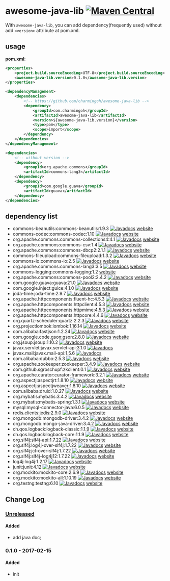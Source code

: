 # awesome-java-lib [![Maven Central](https://img.shields.io/maven-central/v/com.charmingoh/awesome-java-lib.svg)](https://maven-badges.herokuapp.com/maven-central/com.charmingoh/awesome-java-lib)

With `awesome-java-lib`, you can add dependency(frequently used) without add `<version>` attribute at pom.xml.

## usage

**pom.xml**:

```xml
<properties>
    <project.build.sourceEncoding>UTF-8</project.build.sourceEncoding>
    <awesome-java-lib.version>0.1.0</awesome-java-lib.version>
</properties>

<dependencyManagement>
    <dependencies>
        <!-- https://github.com/charmingoh/awesome-java-lib -->
        <dependency>
            <groupId>com.charmingoh</groupId>
            <artifactId>awesome-java-lib</artifactId>
            <version>${awesome-java-lib.version}</version>
            <type>pom</type>
            <scope>import</scope>
        </dependency>
    </dependencies>
</dependencyManagement>

<dependencies>
    <!-- without version -->
    <dependency>
        <groupId>org.apache.commons</groupId>
        <artifactId>commons-lang3</artifactId>
    </dependency>
    <dependency>
        <groupId>com.google.guava</groupId>
        <artifactId>guava</artifactId>
    </dependency>
</dependencies>
```

## dependency list

- commons-beanutils:commons-beanutils:1.9.3 [![Javadocs](http://www.javadoc.io/badge/commons-beanutils/commons-beanutils.svg)](http://www.javadoc.io/doc/commons-beanutils/commons-beanutils)
 [website](http://commons.apache.org/proper/commons-beanutils/)
- commons-codec:commons-codec:1.10 [![Javadocs](http://www.javadoc.io/badge/commons-codec/commons-codec.svg)](http://www.javadoc.io/doc/commons-codec/commons-codec)
 [website](http://commons.apache.org/proper/commons-codec/)
- org.apache.commons:commons-collections4:4.1 [![Javadocs](http://www.javadoc.io/badge/org.apache.commons/commons-collections4.svg)](http://www.javadoc.io/doc/org.apache.commons/commons-collections4)
 [website](http://commons.apache.org/proper/commons-collections/)
- org.apache.commons:commons-csv:1.4 [![Javadocs](http://www.javadoc.io/badge/org.apache.commons/commons-csv.svg)](http://www.javadoc.io/doc/org.apache.commons/commons-csv)
 [website](http://commons.apache.org/proper/commons-csv/)
- org.apache.commons:commons-dbcp2:2.1.1 [![Javadocs](http://www.javadoc.io/badge/org.apache.commons/commons-dbcp2.svg)](http://www.javadoc.io/doc/org.apache.commons/commons-dbcp2)
 [website](http://commons.apache.org/proper/commons-dbcp/)
- commons-fileupload:commons-fileupload:1.3.2 [![Javadocs](http://www.javadoc.io/badge/commons-fileupload/commons-fileupload.svg)](http://www.javadoc.io/doc/commons-fileupload/commons-fileupload)
 [website](http://commons.apache.org/proper/commons-fileupload/)
- commons-io:commons-io:2.5 [![Javadocs](http://www.javadoc.io/badge/commons-io/commons-io.svg)](http://www.javadoc.io/doc/commons-io/commons-io)
 [website](http://commons.apache.org/proper/commons-io/)
- org.apache.commons:commons-lang3:3.5 [![Javadocs](http://www.javadoc.io/badge/org.apache.commons/commons-lang3.svg)](http://www.javadoc.io/doc/org.apache.commons/commons-lang3)
 [website](http://commons.apache.org/proper/commons-lang/)
- commons-logging:commons-logging:1.2
 [website](http://commons.apache.org/proper/commons-logging/)
- org.apache.commons:commons-pool2:2.4.2 [![Javadocs](http://www.javadoc.io/badge/org.apache.commons/commons-pool2.svg)](http://www.javadoc.io/doc/org.apache.commons/commons-pool2)
 [website](http://commons.apache.org/proper/commons-pool/)
- com.google.guava:guava:21.0 [![Javadocs](http://www.javadoc.io/badge/com.google.guava/guava.svg)](http://www.javadoc.io/doc/com.google.guava/guava)
 [website](https://github.com/google/guava)
- com.google.inject:guice:4.1.0 [![Javadocs](http://www.javadoc.io/badge/com.google.inject/guice.svg)](http://www.javadoc.io/doc/com.google.inject/guice)
 [website](https://github.com/google/guice)
- joda-time:joda-time:2.9.7 [![Javadocs](http://www.javadoc.io/badge/joda-time/joda-time.svg)](http://www.javadoc.io/doc/joda-time/joda-time)
 [website](https://github.com/JodaOrg/joda-time)
- org.apache.httpcomponents:fluent-hc:4.5.3 [![Javadocs](http://www.javadoc.io/badge/org.apache.httpcomponents/fluent-hc.svg)](http://www.javadoc.io/doc/org.apache.httpcomponents/fluent-hc)
 [website](https://hc.apache.org/)
- org.apache.httpcomponents:httpclient:4.5.3 [![Javadocs](http://www.javadoc.io/badge/org.apache.httpcomponents/httpclient.svg)](http://www.javadoc.io/doc/org.apache.httpcomponents/httpclient)
 [website](https://hc.apache.org/)
- org.apache.httpcomponents:httpmime:4.5.3 [![Javadocs](http://www.javadoc.io/badge/org.apache.httpcomponents/httpmime.svg)](http://www.javadoc.io/doc/org.apache.httpcomponents/httpmime)
 [website](https://hc.apache.org/)
- org.apache.httpcomponents:httpcore:4.4.6 [![Javadocs](http://www.javadoc.io/badge/org.apache.httpcomponents/httpcore.svg)](http://www.javadoc.io/doc/org.apache.httpcomponents/httpcore)
 [website](https://hc.apache.org/)
- org.quartz-scheduler:quartz:2.2.3 [![Javadocs](http://www.javadoc.io/badge/org.quartz-scheduler/quartz.svg)](http://www.javadoc.io/doc/org.quartz-scheduler/quartz)
 [website](https://github.com/quartz-scheduler/quartz)
- org.projectlombok:lombok:1.16.14 [![Javadocs](http://www.javadoc.io/badge/org.projectlombok/lombok.svg)](http://www.javadoc.io/doc/org.projectlombok/lombok)
 [website](https://github.com/rzwitserloot/lombok)
- com.alibaba:fastjson:1.2.24 [![Javadocs](http://www.javadoc.io/badge/com.alibaba/fastjson.svg)](http://www.javadoc.io/doc/com.alibaba/fastjson)
 [website](https://github.com/alibaba/fastjson)
- com.google.code.gson:gson:2.8.0 [![Javadocs](http://www.javadoc.io/badge/com.google.code.gson/gson.svg)](http://www.javadoc.io/doc/com.google.code.gson/gson)
 [website](https://github.com/google/gson)
- org.jsoup:jsoup:1.10.2 [![Javadocs](http://www.javadoc.io/badge/org.jsoup/jsoup.svg)](http://www.javadoc.io/doc/org.jsoup/jsoup)
 [website](https://github.com/jhy/jsoup)
- javax.servlet:javax.servlet-api:3.1.0 [![Javadocs](http://www.javadoc.io/badge/javax.servlet/javax.servlet-api.svg)](http://www.javadoc.io/doc/javax.servlet/javax.servlet-api)
- javax.mail:javax.mail-api:1.5.6 [![Javadocs](http://www.javadoc.io/badge/javax.mail/javax.mail-api.svg)](http://www.javadoc.io/doc/javax.mail/javax.mail-api)
- com.alibaba:dubbo:2.5.3 [![Javadocs](http://www.javadoc.io/badge/com.alibaba/dubbo.svg)](http://www.javadoc.io/doc/com.alibaba/dubbo)
 [website](https://github.com/alibaba/dubbo)
- org.apache.zookeeper:zookeeper:3.4.9 [![Javadocs](http://www.javadoc.io/badge/org.apache.zookeeper/zookeeper.svg)](http://www.javadoc.io/doc/org.apache.zookeeper/zookeeper)
 [website](https://zookeeper.apache.org/)
- com.github.sgroschupf:zkclient:0.1 [![Javadocs](http://www.javadoc.io/badge/com.github.sgroschupf/zkclient.svg)](http://www.javadoc.io/doc/com.github.sgroschupf/zkclient)
 [website](https://github.com/sgroschupf/zkclient)
- org.apache.curator:curator-framework:3.2.1 [![Javadocs](http://www.javadoc.io/badge/org.apache.curator/curator-framework.svg)](http://www.javadoc.io/doc/org.apache.curator/curator-framework)
 [website](http://curator.apache.org/)
- org.aspectj:aspectjrt:1.8.10 [![Javadocs](http://www.javadoc.io/badge/org.aspectj/aspectjrt.svg)](http://www.javadoc.io/doc/org.aspectj/aspectjrt)
 [website](http://www.eclipse.org/aspectj/)
- org.aspectj:aspectjweaver:1.8.10 [![Javadocs](http://www.javadoc.io/badge/org.aspectj/aspectjweaver.svg)](http://www.javadoc.io/doc/org.aspectj/aspectjweaver)
 [website](http://www.eclipse.org/aspectj/)
- com.alibaba:druid:1.0.27 [![Javadocs](http://www.javadoc.io/badge/com.alibaba/druid.svg)](http://www.javadoc.io/doc/com.alibaba/druid)
 [website](https://github.com/alibaba/druid)
- org.mybatis:mybatis:3.4.2 [![Javadocs](http://www.javadoc.io/badge/org.mybatis/mybatis.svg)](http://www.javadoc.io/doc/org.mybatis/mybatis)
 [website](https://github.com/mybatis/mybatis-3)
- org.mybatis:mybatis-spring:1.3.1 [![Javadocs](http://www.javadoc.io/badge/org.mybatis/mybatis-spring.svg)](http://www.javadoc.io/doc/org.mybatis/mybatis-spring)
 [website](https://github.com/mybatis/spring)
- mysql:mysql-connector-java:6.0.5 [![Javadocs](http://www.javadoc.io/badge/mysql/mysql-connector-java.svg)](http://www.javadoc.io/doc/mysql/mysql-connector-java)
 [website](https://github.com/mysql/mysql-connector-j)
- redis.clients:jedis:2.9.0 [![Javadocs](http://www.javadoc.io/badge/redis.clients/jedis.svg)](http://www.javadoc.io/doc/redis.clients/jedis)
 [website](https://github.com/xetorthio/jedis)
- org.mongodb:mongodb-driver:3.4.2 [![Javadocs](http://www.javadoc.io/badge/org.mongodb/mongodb-driver.svg)](http://www.javadoc.io/doc/org.mongodb/mongodb-driver)
 [website](https://docs.mongodb.com/ecosystem/drivers/java/)
- org.mongodb:mongo-java-driver:3.4.2 [![Javadocs](http://www.javadoc.io/badge/org.mongodb/mongo-java-driver.svg)](http://www.javadoc.io/doc/org.mongodb/mongo-java-driver)
 [website](https://docs.mongodb.com/ecosystem/drivers/java/)
- ch.qos.logback:logback-classic:1.1.9 [![Javadocs](http://www.javadoc.io/badge/ch.qos.logback/logback-classic.svg)](http://www.javadoc.io/doc/ch.qos.logback/logback-classic)
 [website](https://logback.qos.ch/)
- ch.qos.logback:logback-core:1.1.9 [![Javadocs](http://www.javadoc.io/badge/ch.qos.logback/logback-core.svg)](http://www.javadoc.io/doc/ch.qos.logback/logback-core)
 [website](https://logback.qos.ch/)
- org.slf4j:slf4j-api:1.7.22 [![Javadocs](http://www.javadoc.io/badge/org.slf4j/slf4j-api.svg)](http://www.javadoc.io/doc/org.slf4j/slf4j-api)
 [website](https://www.slf4j.org/)
- org.slf4j:log4j-over-slf4j:1.7.22 [![Javadocs](http://www.javadoc.io/badge/org.slf4j/log4j-over-slf4j.svg)](http://www.javadoc.io/doc/org.slf4j/log4j-over-slf4j)
 [website](https://www.slf4j.org/)
- org.slf4j:jcl-over-slf4j:1.7.22 [![Javadocs](http://www.javadoc.io/badge/org.slf4j/jcl-over-slf4j.svg)](http://www.javadoc.io/doc/org.slf4j/jcl-over-slf4j)
 [website](https://www.slf4j.org/)
- org.slf4j:slf4j-log4j12:1.7.22 [![Javadocs](http://www.javadoc.io/badge/org.slf4j/slf4j-log4j12.svg)](http://www.javadoc.io/doc/org.slf4j/slf4j-log4j12)
 [website](https://www.slf4j.org/)
- log4j:log4j:1.2.17 [![Javadocs](http://www.javadoc.io/badge/log4j/log4j.svg)](http://www.javadoc.io/doc/log4j/log4j)
 [website](https://logging.apache.org/log4j/1.2/)
- junit:junit:4.12 [![Javadocs](http://www.javadoc.io/badge/junit/junit.svg)](http://www.javadoc.io/doc/junit/junit)
 [website](https://github.com/junit-team/junit4)
- org.mockito:mockito-core:2.6.9 [![Javadocs](http://www.javadoc.io/badge/org.mockito/mockito-core.svg)](http://www.javadoc.io/doc/org.mockito/mockito-core)
 [website](https://github.com/mockito/mockito)
- org.mockito:mockito-all:1.10.19 [![Javadocs](http://www.javadoc.io/badge/org.mockito/mockito-all.svg)](http://www.javadoc.io/doc/org.mockito/mockito-all)
 [website](https://github.com/mockito/mockito)
- org.testng:testng:6.10 [![Javadocs](http://www.javadoc.io/badge/org.testng/testng.svg)](http://www.javadoc.io/doc/org.testng/testng)
 [website](https://github.com/cbeust/testng)

## Change Log

### [Unreleased]
#### Added
- add java doc;

### 0.1.0 - 2017-02-15
#### Added
- init

[Unreleased]: https://github.com/charmingoh/awesome-java-lib/compare/v0.1.0...HEAD
[0.1.1]: https://github.com/charmingoh/awesome-java-lib/compare/v0.1.0...v0.1.1
